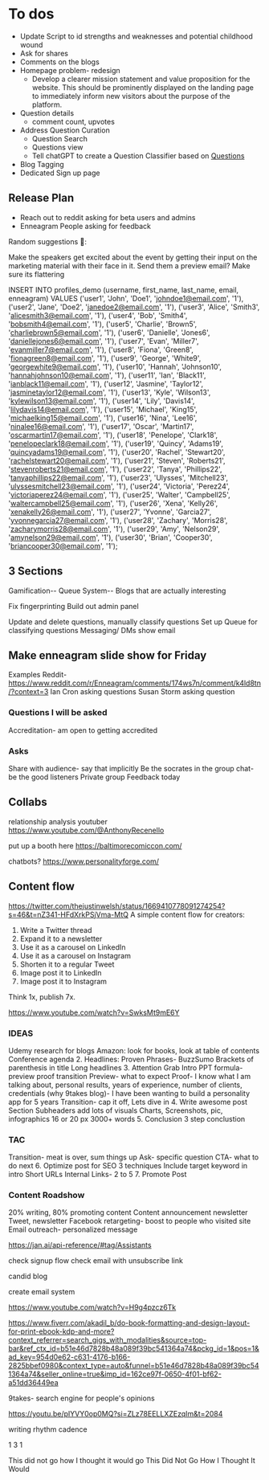 # To dos

- Update Script to id strengths and weaknesses and potential childhood wound
- Ask for shares
- Comments on the blogs
- Homepage problem- redesign
  - Develop a clearer mission statement and value proposition for the website. This should be prominently displayed on the landing page to immediately inform new visitors about the purpose of the platform.
- Question details
  - comment count, upvotes
- Address Question Curation
  - Question Search
  - Questions view
  - Tell chatGPT to create a Question Classifier based on [Questions](Questions.md)
- Blog Tagging
- Dedicated Sign up page

## Release Plan

- Reach out to reddit asking for beta users and admins
- Enneagram People asking for feedback

Random suggestions :thread::

Make the speakers get excited about the event by getting their input on the marketing material with their face in it. Send them a preview email? Make sure its flattering

INSERT INTO profiles_demo (username, first_name, last_name, email, enneagram) VALUES
('user1', 'John', 'Doe1', '<johndoe1@email.com>', '1'),
('user2', 'Jane', 'Doe2', '<janedoe2@email.com>', '1'),
('user3', 'Alice', 'Smith3', '<alicesmith3@email.com>', '1'),
('user4', 'Bob', 'Smith4', '<bobsmith4@email.com>', '1'),
('user5', 'Charlie', 'Brown5', '<charliebrown5@email.com>', '1'),
('user6', 'Danielle', 'Jones6', '<daniellejones6@email.com>', '1'),
('user7', 'Evan', 'Miller7', '<evanmiller7@email.com>', '1'),
('user8', 'Fiona', 'Green8', '<fionagreen8@email.com>', '1'),
('user9', 'George', 'White9', '<georgewhite9@email.com>', '1'),
('user10', 'Hannah', 'Johnson10', '<hannahjohnson10@email.com>', '1'),
('user11', 'Ian', 'Black11', '<ianblack11@email.com>', '1'),
('user12', 'Jasmine', 'Taylor12', '<jasminetaylor12@email.com>', '1'),
('user13', 'Kyle', 'Wilson13', '<kylewilson13@email.com>', '1'),
('user14', 'Lily', 'Davis14', '<lilydavis14@email.com>', '1'),
('user15', 'Michael', 'King15', '<michaelking15@email.com>', '1'),
('user16', 'Nina', 'Lee16', '<ninalee16@email.com>', '1'),
('user17', 'Oscar', 'Martin17', '<oscarmartin17@email.com>', '1'),
('user18', 'Penelope', 'Clark18', '<penelopeclark18@email.com>', '1'),
('user19', 'Quincy', 'Adams19', '<quincyadams19@email.com>', '1'),
('user20', 'Rachel', 'Stewart20', '<rachelstewart20@email.com>', '1'),
('user21', 'Steven', 'Roberts21', '<stevenroberts21@email.com>', '1'),
('user22', 'Tanya', 'Phillips22', '<tanyaphillips22@email.com>', '1'),
('user23', 'Ulysses', 'Mitchell23', '<ulyssesmitchell23@email.com>', '1'),
('user24', 'Victoria', 'Perez24', '<victoriaperez24@email.com>', '1'),
('user25', 'Walter', 'Campbell25', '<waltercampbell25@email.com>', '1'),
('user26', 'Xena', 'Kelly26', '<xenakelly26@email.com>', '1'),
('user27', 'Yvonne', 'Garcia27', '<yvonnegarcia27@email.com>', '1'),
('user28', 'Zachary', 'Morris28', '<zacharymorris28@email.com>', '1'),
('user29', 'Amy', 'Nelson29', '<amynelson29@email.com>', '1'),
('user30', 'Brian', 'Cooper30', '<briancooper30@email.com>', '1');

## 3 Sections

Gamification--
Queue System--
Blogs that are actually interesting

Fix fingerprinting
Build out admin panel

Update and delete questions, manually classify questions
Set up Queue for classifying questions
Messaging/ DMs
show email

## Make enneagram slide show for Friday

Examples
Reddit- <https://www.reddit.com/r/Enneagram/comments/174ws7n/comment/k4ld8tn/?context=3>
Ian Cron asking questions
Susan Storm asking question

### Questions I will be asked

Accreditation- am open to getting accredited

### Asks

Share with audience- say that implicitly
Be the socrates in the group chat- be the good listeners
Private group
Feedback today

## Collabs

relationship analysis youtuber
https://www.youtube.com/@AnthonyRecenello

put up a booth here
https://baltimorecomiccon.com/

chatbots?
https://www.personalityforge.com/

## Content flow

https://twitter.com/thejustinwelsh/status/1669410778091274254?s=46&t=nZ341-HFdXrkPSjVma-MtQ
A simple content flow for creators:

1. Write a Twitter thread
2. Expand it to a newsletter
3. Use it as a carousel on LinkedIn
4. Use it as a carousel on Instagram
5. Shorten it to a regular Tweet
6. Image post it to LinkedIn
7. Image post it to Instagram

Think 1x, publish 7x.

https://www.youtube.com/watch?v=SwksMt9mE6Y

### IDEAS

Udemy research for blogs
Amazon: look for books, look at table of contents
Conference agenda 2. Headlines:
Proven Phrases- BuzzSumo
Brackets of parenthesis in title
Long headlines 3. Attention Grab Intro
PPT formula- preview proof transition
Preview- what to expect
Proof- I know what I am talking about, personal results, years of experience, number of clients, credentials (why 9takes blog)- I have been wanting to build a personality app for 5 years
Transition- cap it off, Lets dive in 4. Write awesome post
Section Subheaders
add lots of visuals
Charts, Screenshots, pic, infographics
16 or 20 px
3000+ words 5. Conclusion
3 step conclustion

### TAC

Transition- meat is over, sum things up
Ask- specific question
CTA- what to do next 6. Optimize post for SEO
3 techniques
Include target keyword in intro
Short URLs
Internal Links- 2 to 5 7. Promote Post

### Content Roadshow

20% writing, 80% promoting content
Content announcement newsletter
Tweet, newsletter
Facebook retargeting- boost to people who visited site
Email outreach- personalized message

https://jan.ai/api-reference/#tag/Assistants

check signup flow
check email with unsubscribe link

candid blog

create email system

https://www.youtube.com/watch?v=H9g4pzcz6Tk

https://www.fiverr.com/akadil_b/do-book-formatting-and-design-layout-for-print-ebook-kdp-and-more?context_referrer=search_gigs_with_modalities&source=top-bar&ref_ctx_id=b51e46d7828b48a089f39bc541364a74&pckg_id=1&pos=1&ad_key=954d0e62-c631-4176-b166-2825bbef0980&context_type=auto&funnel=b51e46d7828b48a089f39bc541364a74&seller_online=true&imp_id=162ce97f-0650-4f01-bf62-a51dd36449ea



9takes- search engine for people's opinions

https://youtu.be/pIYVY0op0MQ?si=ZLz78EELLXZEzqIm&t=2084

writing rhythm cadence

1 3 1

This did not go how I thought it would go
This Did Not Go How I Thought It Would